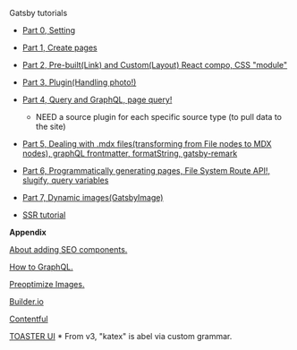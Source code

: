 Gatsby tutorials
* [Part 0, Setting](https://www.gatsbyjs.com/docs/tutorial/part-0/)
* [Part 1, Create pages](https://www.gatsbyjs.com/docs/tutorial/part-1/)
* [Part 2, Pre-built(Link) and Custom(Layout) React compo, CSS "module"](https://www.gatsbyjs.com/docs/tutorial/part-2/)
* [Part 3, Plugin(Handling photo!)](https://www.gatsbyjs.com/docs/tutorial/part-3/)
* [Part 4, Query and GraphQL, page query!](https://www.gatsbyjs.com/docs/tutorial/part-4/)
    * NEED a source plugin for each specific source type (to pull data to the site)
* [Part 5, Dealing with .mdx files(transforming from File nodes to MDX nodes), graphQL frontmatter, formatString, gatsby-remark](https://www.gatsbyjs.com/docs/tutorial/part-5/)
* [Part 6, Programmatically generating pages, File System Route API!, slugify, query variables](https://www.gatsbyjs.com/docs/tutorial/part-6/)
* [Part 7, Dynamic images(GatsbyImage)](https://www.gatsbyjs.com/docs/tutorial/part-7/)

* [SSR tutorial](https://www.gatsbyjs.com/docs/how-to/rendering-options/using-server-side-rendering/)

**Appendix**

[About adding SEO components.](https://www.gatsbyjs.com/docs/how-to/adding-common-features/adding-seo-component/)

[How to GraphQL.](https://www.howtographql.com/)

[Preoptimize Images.](https://www.gatsbyjs.com/docs/preoptimizing-images/)

[Builder.io](https://www.builder.io/)

[Contentful](https://app.contentful.com/)

[TOASTER UI](https://ui.toast.com/posts/ko_20210617)
    * From v3, "katex" is abel via custom grammar.
